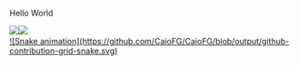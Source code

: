 <a>Hello World</a>
<div><a href="https://github.com/CaioFG"><img height="180em" src="https://github-readme-stats.vercel.app/api/top-langs/?username=CaioFG&layout=compact&langs_count=7&theme=midnight-purple"/><img height="180em" src="https://github-readme-stats.vercel.app/api?username=CaioFG&show_icons=true&theme=midnight-purple&include_all_commits=true&count_private=true"/></div>
![Snake animation](https://github.com/CaioFG/CaioFG/blob/output/github-contribution-grid-snake.svg)

